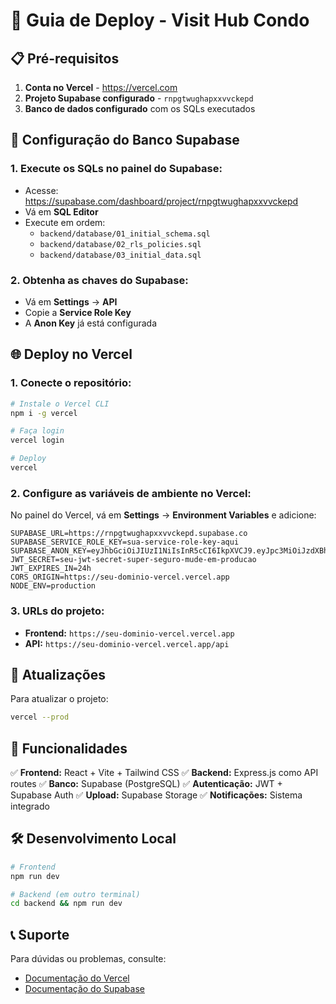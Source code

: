 # 🚀 Guia de Deploy - Visit Hub Condo

## 📋 Pré-requisitos

1. **Conta no Vercel** - https://vercel.com
2. **Projeto Supabase configurado** - `rnpgtwughapxxvvckepd`
3. **Banco de dados configurado** com os SQLs executados

## 🔧 Configuração do Banco Supabase

### 1. Execute os SQLs no painel do Supabase:
- Acesse: https://supabase.com/dashboard/project/rnpgtwughapxxvvckepd
- Vá em **SQL Editor**
- Execute em ordem:
  - `backend/database/01_initial_schema.sql`
  - `backend/database/02_rls_policies.sql`
  - `backend/database/03_initial_data.sql`

### 2. Obtenha as chaves do Supabase:
- Vá em **Settings** → **API**
- Copie a **Service Role Key**
- A **Anon Key** já está configurada

## 🌐 Deploy no Vercel

### 1. Conecte o repositório:
```bash
# Instale o Vercel CLI
npm i -g vercel

# Faça login
vercel login

# Deploy
vercel
```

### 2. Configure as variáveis de ambiente no Vercel:
No painel do Vercel, vá em **Settings** → **Environment Variables** e adicione:

```
SUPABASE_URL=https://rnpgtwughapxxvvckepd.supabase.co
SUPABASE_SERVICE_ROLE_KEY=sua-service-role-key-aqui
SUPABASE_ANON_KEY=eyJhbGciOiJIUzI1NiIsInR5cCI6IkpXVCJ9.eyJpc3MiOiJzdXBhYmFzZSIsInJlZiI6InJucGd0d3VnaGFweHh2dmNrZXBkIiwicm9sZSI6ImFub24iLCJpYXQiOjE3NTUwMzM1MzksImV4cCI6MjA3MDYwOTUzOX0.rlPAA5La3_xBKchaSXs8JZZ1IhjCkfBmzTwylLe25eE
JWT_SECRET=seu-jwt-secret-super-seguro-mude-em-producao
JWT_EXPIRES_IN=24h
CORS_ORIGIN=https://seu-dominio-vercel.vercel.app
NODE_ENV=production
```

### 3. URLs do projeto:
- **Frontend:** `https://seu-dominio-vercel.vercel.app`
- **API:** `https://seu-dominio-vercel.vercel.app/api`

## 🔄 Atualizações

Para atualizar o projeto:
```bash
vercel --prod
```

## 📱 Funcionalidades

✅ **Frontend:** React + Vite + Tailwind CSS
✅ **Backend:** Express.js como API routes
✅ **Banco:** Supabase (PostgreSQL)
✅ **Autenticação:** JWT + Supabase Auth
✅ **Upload:** Supabase Storage
✅ **Notificações:** Sistema integrado

## 🛠️ Desenvolvimento Local

```bash
# Frontend
npm run dev

# Backend (em outro terminal)
cd backend && npm run dev
```

## 📞 Suporte

Para dúvidas ou problemas, consulte:
- [Documentação do Vercel](https://vercel.com/docs)
- [Documentação do Supabase](https://supabase.com/docs) 